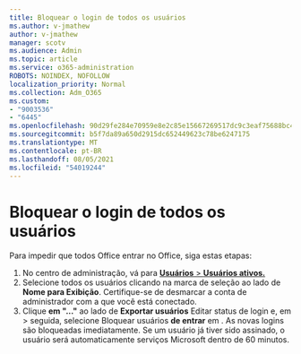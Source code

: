 ```yaml
---
title: Bloquear o login de todos os usuários
ms.author: v-jmathew
author: v-jmathew
manager: scotv
ms.audience: Admin
ms.topic: article
ms.service: o365-administration
ROBOTS: NOINDEX, NOFOLLOW
localization_priority: Normal
ms.collection: Adm_O365
ms.custom:
- "9003536"
- "6445"
ms.openlocfilehash: 90d29fe284e70959e8e2c85e15667269517dc9c3eaf75688bc4750d8767fa2fd
ms.sourcegitcommit: b5f7da89a650d2915dc652449623c78be6247175
ms.translationtype: MT
ms.contentlocale: pt-BR
ms.lasthandoff: 08/05/2021
ms.locfileid: "54019244"
---
```

# <a name="block-sign-in-for-all-users"></a>Bloquear o login de todos os usuários

Para impedir que todos Office entrar no Office, siga estas etapas:

1. No centro de administração, vá para [ **Usuários**  >  **Usuários ativos.**](https://admin.microsoft.com/Adminportal/Home?source=applauncher#/users)
2. Selecione todos os usuários clicando na marca de seleção ao lado de **Nome para Exibição**. Certifique-se de desmarcar a conta de administrador com a que você está conectado.
3. Clique **em "..."** ao lado de **Exportar usuários** Editar status de login e, em  >  seguida, selecione Bloquear usuários **de entrar** em . As novas logins são bloqueadas imediatamente. Se um usuário já tiver sido assinado, o usuário será automaticamente serviços Microsoft dentro de 60 minutos.
